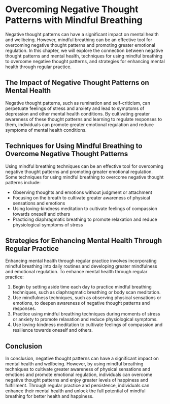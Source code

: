 # Overcoming Negative Thought Patterns with Mindful Breathing

Negative thought patterns can have a significant impact on mental health and wellbeing. However, mindful breathing can be an effective tool for overcoming negative thought patterns and promoting greater emotional regulation. In this chapter, we will explore the connection between negative thought patterns and mental health, techniques for using mindful breathing to overcome negative thought patterns, and strategies for enhancing mental health through regular practice.

The Impact of Negative Thought Patterns on Mental Health
--------------------------------------------------------

Negative thought patterns, such as rumination and self-criticism, can perpetuate feelings of stress and anxiety and lead to symptoms of depression and other mental health conditions. By cultivating greater awareness of these thought patterns and learning to regulate responses to them, individuals can promote greater emotional regulation and reduce symptoms of mental health conditions.

Techniques for Using Mindful Breathing to Overcome Negative Thought Patterns
----------------------------------------------------------------------------

Using mindful breathing techniques can be an effective tool for overcoming negative thought patterns and promoting greater emotional regulation. Some techniques for using mindful breathing to overcome negative thought patterns include:

* Observing thoughts and emotions without judgment or attachment
* Focusing on the breath to cultivate greater awareness of physical sensations and emotions
* Using loving-kindness meditation to cultivate feelings of compassion towards oneself and others
* Practicing diaphragmatic breathing to promote relaxation and reduce physiological symptoms of stress

Strategies for Enhancing Mental Health Through Regular Practice
---------------------------------------------------------------

Enhancing mental health through regular practice involves incorporating mindful breathing into daily routines and developing greater mindfulness and emotional regulation. To enhance mental health through regular practice:

1. Begin by setting aside time each day to practice mindful breathing techniques, such as diaphragmatic breathing or body scan meditation.
2. Use mindfulness techniques, such as observing physical sensations or emotions, to deepen awareness of negative thought patterns and responses.
3. Practice using mindful breathing techniques during moments of stress or anxiety to promote relaxation and reduce physiological symptoms.
4. Use loving-kindness meditation to cultivate feelings of compassion and resilience towards oneself and others.

Conclusion
----------

In conclusion, negative thought patterns can have a significant impact on mental health and wellbeing. However, by using mindful breathing techniques to cultivate greater awareness of physical sensations and emotions and promote emotional regulation, individuals can overcome negative thought patterns and enjoy greater levels of happiness and fulfillment. Through regular practice and persistence, individuals can enhance their mental health and unlock the full potential of mindful breathing for better health and happiness.
